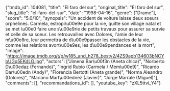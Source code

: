 {"tmdb_id": 104081, "title": "El faro del sur", "original_title": "El faro del sur", "slug_title": "el-faro-del-sur", "date": "1998-04-16", "genre": ["Drame"], "score": "5.0/10", "synopsis": "Un accident de voiture laisse deux soeurs orphelines. Carmela, estropi\u00e9e pour la vie, quitte son village natal et se met \u00e0 faire une s\u00e9rie de petits travaux pour assurer sa survie et celle de sa soeur. Les retrouvailles avec Dolores, l'amie de leur m\u00e8re, leur permettra de d\u00e9passer les obstacles de la vie, comme les relations avort\u00e9es, les d\u00e9pendances et la mort", "image": "https://image.tmdb.org/t/p/w185_and_h278_bestv2/4ZS9apb134603bNCYbUGq5EKdLG.jpg", "actors": ["Jimena Bar\u00f3n (Aneta chica)", "Norberto D\u00edaz (Fernando)", "Ingrid Rubio (Carmela / Mem\u00e9)", "Ricardo Dar\u00edn (Andy)", "Florencia Bertotti (Aneta grande)", "Norma Aleandro (Dolores)", "Mariano Mart\u00ednez (Javier)", "Jorge Marrale (Miguel)"], "comments": [], "recommandations_id": [], "youtube_key": "zXL5ttvi_Y4"}